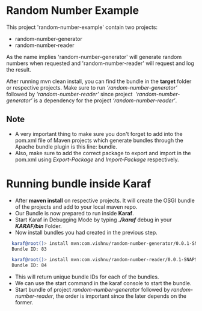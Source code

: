 # Random Number Example

This project 'random-number-example' contain two projects: 
- random-number-generator
- random-number-reader

As the name implies 'random-number-generator' will generate random numbers when requested and 'random-number-reader' will request and log the result.

After running mvn clean install, you can find the bundle in the **target** folder or respective projects. Make sure to run _‘random-number-generator’_ followed by _‘random-number-reader’_ since project  _‘random-number-generator’_ is a dependency for the project _‘random-number-reader’_.

## Note

- A very important thing to make sure you don't forget to add into the pom.xml file of Maven projects which generate bundles through the Apache bundle plugin is this line: <packaging>bundle</packaging>.
- Also, make sure to add the correct package to export and import in the pom.xml using _Export-Package_ and _Import-Package_ respectively.

# Running bundle inside Karaf
- After **maven install** on respective projects. It will create the OSGI bundle of the projects and add to your local maven repo.
- Our Bundle is now prepared to run inside **Karaf**.
- Start Karaf in Debugging Mode by typing ***./karaf*** debug in your ***KARAF/bin*** Folder.
- Now install bundles you had created in the previous step.
```sh
  karaf@root()> install mvn:com.vishnu/random-number-generator/0.0.1-SNAPSHOT
  Bundle ID: 83
```
```sh
  karaf@root()> install mvn:com.vishnu/random-number-reader/0.0.1-SNAPSHOT
  Bundle ID: 84
 ```
- This will return unique bundle IDs for each of the bundles.
- We can use the start command in the karaf console to start the bundle.
- Start bundle of project _random-number-generator_ followed by _random-number-reader_, the order is important since the later depends on the former.
